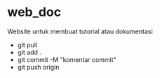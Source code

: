 # web_doc
Website untuk membuat tutorial atau dokumentasi
- git pull
- git add .
- git commit -M "komentar commit"
- git push origin





